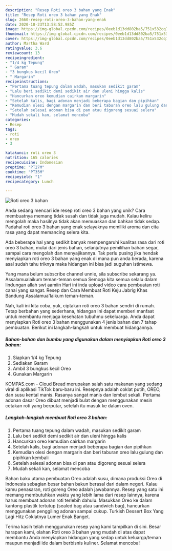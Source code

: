 ```yaml
---
description: "Resep Roti oreo 3 bahan yang Enak"
title: "Resep Roti oreo 3 bahan yang Enak"
slug: 2660-resep-roti-oreo-3-bahan-yang-enak
date: 2020-10-23T13:58:52.985Z
image: https://img-global.cpcdn.com/recipes/0eeb1d13dd802ba5/751x532cq70/roti-oreo-3-bahan-foto-resep-utama.jpg
thumbnail: https://img-global.cpcdn.com/recipes/0eeb1d13dd802ba5/751x532cq70/roti-oreo-3-bahan-foto-resep-utama.jpg
cover: https://img-global.cpcdn.com/recipes/0eeb1d13dd802ba5/751x532cq70/roti-oreo-3-bahan-foto-resep-utama.jpg
author: Martha Ward
ratingvalue: 3.6
reviewcount: 13
recipeingredient:
- "1/4 kg Tepung"
- " Garam"
- "3 bungkus kecil Oreo"
- " Margarin"
recipeinstructions:
- "Pertama tuang tepung dalam wadah, masukan sedikit garam"
- "Lalu beri sedikit demi sedikit air dan uleni hingga kalis"
- "Hancurkan oreo kemudian cairkan margarin"
- "Setelah kalis, bagi adonan menjadi beberapa bagian dan pipihkan"
- "Kemudian olesi dengan margarin dan beri taburan oreo lalu gulung dan pipihkan kembali"
- "Setelah selesai adonan bisa di pan atau digoreng sesuai selera"
- "Mudah sekali kan, selamat mencoba"
categories:
- Resep
tags:
- roti
- oreo
- 3

katakunci: roti oreo 3 
nutrition: 165 calories
recipecuisine: Indonesian
preptime: "PT27M"
cooktime: "PT35M"
recipeyield: "1"
recipecategory: Lunch

---
```



![Roti oreo 3 bahan](https://img-global.cpcdn.com/recipes/0eeb1d13dd802ba5/751x532cq70/roti-oreo-3-bahan-foto-resep-utama.jpg)

Anda sedang mencari ide resep roti oreo 3 bahan yang unik? Cara membuatnya memang tidak susah dan tidak juga mudah. Kalau keliru mengolah maka hasilnya tidak akan memuaskan dan bahkan tidak sedap. Padahal roti oreo 3 bahan yang enak selayaknya memiliki aroma dan cita rasa yang dapat memancing selera kita.

Ada beberapa hal yang sedikit banyak mempengaruhi kualitas rasa dari roti oreo 3 bahan, mulai dari jenis bahan, selanjutnya pemilihan bahan segar, sampai cara mengolah dan menyajikannya. Tak perlu pusing jika hendak menyiapkan roti oreo 3 bahan yang enak di mana pun anda berada, karena asal sudah tahu triknya maka hidangan ini bisa jadi suguhan istimewa.

Yang mana belum subscribe channel unnie, sila subscribe sekarang ya. Assalamualaikum teman-teman semua Semoga kita semua selalu dalam lindungan allah swt aamiin Hari ini inda upload video cara pembuatan roti canai yang sangat. Resep dan Cara Membuat Roti Keju Jabrig Khas Bandung Assalamua&#39;laikum teman-teman.


Nah, kali ini kita coba, yuk, ciptakan roti oreo 3 bahan sendiri di rumah. Tetap berbahan yang sederhana, hidangan ini dapat memberi manfaat untuk membantu menjaga kesehatan tubuhmu sekeluarga. Anda dapat menyiapkan Roti oreo 3 bahan menggunakan 4 jenis bahan dan 7 tahap pembuatan. Berikut ini langkah-langkah untuk membuat hidangannya.

<!--inarticleads1-->

##### Bahan-bahan dan bumbu yang digunakan dalam menyiapkan Roti oreo 3 bahan:

1. Siapkan 1/4 kg Tepung
1. Sediakan  Garam
1. Ambil 3 bungkus kecil Oreo
1. Gunakan  Margarin


KOMPAS.com - Cloud Bread merupakan salah satu makanan yang sedang viral di aplikasi TikTok baru-baru ini. Resepnya adalah coklat putih, OREO, dan susu kental manis. Rasanya sangat manis dan lembut sekali. Pertama adonan dasar Oreo dibuat menjadi bulat dengan menggunakan mesin cetakan roti yang berputar, setelah itu masuk ke dalam oven. 

<!--inarticleads2-->

##### Langkah-langkah membuat Roti oreo 3 bahan:

1. Pertama tuang tepung dalam wadah, masukan sedikit garam
1. Lalu beri sedikit demi sedikit air dan uleni hingga kalis
1. Hancurkan oreo kemudian cairkan margarin
1. Setelah kalis, bagi adonan menjadi beberapa bagian dan pipihkan
1. Kemudian olesi dengan margarin dan beri taburan oreo lalu gulung dan pipihkan kembali
1. Setelah selesai adonan bisa di pan atau digoreng sesuai selera
1. Mudah sekali kan, selamat mencoba


Bahan baku utama pembuatan Oreo adalah susu, dimana produksi Oreo di Indonesia sebagian besar bahan bakun berasal dari dalam negeri. Kalau kamu penasaran, roti goreng Oreo adalah jawabannya. Resep yang satu ini memang membutuhkan waktu yang lebih lama dari resep lainnya, karena harus membuat adonan roti terlebih dahulu. Masukkan Oreo ke dalam kantong plastik tertutup (sealed bag atau sandwich bag), hancurkan menggunakan penggiling adonan sampai cukup. Turkish Dessert Box Yang Lagi Hitz Coklatnya Lumer Enak Banget. 

Terima kasih telah menggunakan resep yang kami tampilkan di sini. Besar harapan kami, olahan Roti oreo 3 bahan yang mudah di atas dapat membantu Anda menyiapkan hidangan yang sedap untuk keluarga/teman maupun menjadi ide dalam berbisnis kuliner. Selamat mencoba!
